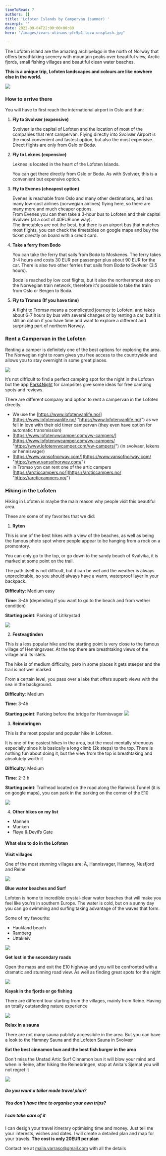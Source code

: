 ```yaml
---
timeToRead: 7
authors: []
title: 'Lofoten Islands by Campervan (summer) '
excerpt: ''
date: 2022-09-04T22:00:00+00:00
hero: "/images/ivars-utinans-pfr5p1-tqzw-unsplash.jpg"

---
```

The Lofoten island are the amazing archipelago in the north of Norway that offers breathtaking scenery with mountain peaks over beautiful view, Arctic fjords, small fishing villages and beautiful clean water beaches.

**This is a unique trip, Lofoten landscapes and colours are like nowhere else in the world.**

![](/images/img_5507-copy.png)

### How to arrive there 

You will have to first reach the international airport in Oslo and than: 

1. **Fly to Svolvær (expensive)** 

   Svolvær is the capital of Lofoten and the location of most of the companies that rent campervan. Flying directly into Svolvær Airport is the most convenient and fastest option, but also the most expensive. Direct flights are only from Oslo or Bodø.


2. **Fly to Leknes (expensive)** 

   Leknes is located in the heart of the Lofoten Islands.

   You can get there directly from Oslo or Bodø. As with Svolvær, this is a convenient but expensive option.
3. **Fly to Evenes (cheapest option)**

   Evenes is reachable from Oslo and many other destinations, and has many low-cost airlines (norwegian airlines) flying here, so there are many more and much cheaper options.   
   From Evenes you can then take a 3-hour bus to Lofoten and their capital Svolvær (at a cost of 40EUR one way).   
   The timetables are not the best, but there is an airport bus that matches most flights, you can check the timetables on google maps and buy the ticket directly on board with a credit card. 
4. **Take a ferry from Bodo**

   You can take the ferry that sails from Bodø to Moskenes. The ferry takes 3-4 hours and costs 30 EUR per passenger plus about 90 EUR for the car. There is also two other ferries that sails from Bodø to Svolvær (3.5 hours). 

   Bodø is reached by low cost flights, but it also the northernmost stop on the Norwegian train network, therefore it's possible to take the train from Oslo or Bergen to Bodø.
5. **Fly to Tromso (If you have time)**

   A flight to Tromsø means a complicated journey to Lofoten, and takes about 6-7 hours by bus with several changes or by renting a car, but it is still an option if you have time and want to explore a different and surprising part of northern Norway.

### Rent a Campervan in the Lofoten

Renting a camper is definitely one of the best options for exploring the area. The Norwegian right to roam gives you free access to the countryside and allows you to stay overnight in some great places.

 ![](/images/img_5874-copy.png)

It’s not difficult to find a perfect camping spot for the night in the Lofoten but the app [Park4Night](https://park4night.com/) for campsites give some ideas for free camping spots and reviews.

There are different company and option to rent a campervan in the Lofoten directly.

* We use the  [https://www.lofotenvanlife.no/](https://www.lofotenvanlife.no/ "https://www.lofotenvanlife.no/") as we fell in love with their old timer campervan (they even have option for automatic transmission)
* [https://www.lofotenvwcamper.com/vw-campers/](https://www.lofotenvwcamper.com/vw-campers/ "https://www.lofotenvwcamper.com/vw-campers/") (in svolvaer, lekens or hennisvager)
* [https://www.vansofnorway.com/](https://www.vansofnorway.com/ "https://www.vansofnorway.com/")
* In Tromso yon can rent one of the artic campers [https://arcticcampers.no/](https://arcticcampers.no/ "https://arcticcampers.no/")

### Hiking in the Lofoten  

Hiking in Lofoten is maybe the main reason why people visit this beautiful area.

These are some of my favorites that we did:

1. **Ryten** 

This is one of the best hikes with a view of the beaches, as well as being the famous photo spot where people appear to be hanging from a rock on a promontory.

You can only go to the top, or go down to the sandy beach of Kvalvika, it is marked at some point on the trail.

The path itself is not difficult, but it can be wet and the weather is always unpredictable, so you should always have a warm, waterproof layer in your backpack.

**Difficulty**: Medium easy 

**Time**: 3-4h (depending if you want to go to the beach and from wether condition)

**Starting point**: Parking of Litlkrystad

![](/images/dsc_6776.JPG)

2. **Festvagtinden**

This is a less popular hike and the starting point is very close to the famous village of Henningsvaer. At the top there are breathtaking views of the village and its islets.

The hike is of medium difficulty, pero in some places it gets steeper and the trail is not well marked

From a certain level, you pass over a lake that offers superb views with the sea in the background.

**Difficulty**: Medium  

**Time**: 3-4h 

**Starting point**: Parking before the bridge for Hannisvager ![](/images/b4489ecc-6eeb-4a0a-be9d-4d723274e9cc.JPG)

3. **Reinebringen** 

This is the most popular and popular hike in Lofoten.

It is one of the easiest hikes in the area, but the most mentally strenuous especially since it is basically a long climb (2k steps) to the top. There is nothing fun about doing it, but the view from the top is breathtaking and absolutely worth it

**Difficulty**: Medium  

**Time**: 2-3 h 

**Starting point**: Trailhead located on the road along the Ramvisk Tunnel (it is on google maps), you can park in the parking on the corner of the E10 

![](/images/3886569e-8d11-44a3-92cd-25f5b173faa2.JPG)

4. **Other hikes on my list** 

* Mannen
* Munken
* Fløya & Devil’s Gate

#### What else to do in the Lofoten 

**Visit villages**

One of the most stunning villages are: Ä, Hannisvager, Hamnoy, Nusfjord and Reine 

![](/images/21555ffb-67d5-4d3d-8d84-56ff2563bd0c.JPG)

**Blue water beaches and Surf** 

Lofoten is home to incredible crystal-clear water beaches that will make you feel like you're in southern Europe. The water is cold, but on a sunny day you can go swimming and surfing taking advantage of the waves that form.

Some of my favourite:

* Haukland beach
* Ramberg 
* Uttakleiv

![](/images/e285091a-9715-452d-8a23-583f15e58c44.JPG)

**Get lost in the secondary roads**

Open the maps and exit the E10 highway and you will be confronted with a dramatic and stunning road view. As well as finding great spots for the night

![](/images/fe15a0b8-911f-4d76-b6f6-434db0a12a68.JPG)

**Kayak in the fjords or go fishing** 

There are different tour starting from the villages, mainly from Reine. Having an totally outstanding nature experience

![](/images/benjamin-davies-mqn-ev9rnly-unsplash.jpg)

**Relax in a sauna** 

There are not many sauna publicly accessibile in the area. But you can have a look to the Hamnøy Sauna and the Lofoten Sauna in Svolvær

**Eat the best cinnamon bun and the best fish burger in the area** 

Don't miss the Unstad Artic Surf Cinnamon bun it will blow your mind and when in Reine, after hiking the Reinebringen, stop at Anita's Sjømat you will not regret it 

![](/images/img_6065-copy.png)

##### **Do you want a tailor made travel plan?**

##### **You don’t have time to organise your own trips?**

##### **I can take care of it**

I can design your travel itinerary optimising time and money. Just tell me your interests, wishes and dates. I will create a detailed plan and map for your travels. **The cost is only 20EUR per plan**

Contact me at [maila.varraso@gmail.com](https://www.mygotoblog.com/post/peru/maila.varraso@gmail.com) with all the details